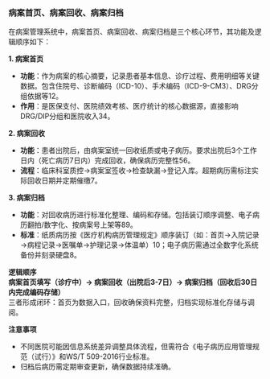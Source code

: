 ### 病案首页、病案回收、病案归档

在病案管理系统中，病案首页、病案回收、病案归档是三个核心环节，其功能及逻辑顺序如下：

**1. 病案首页**

- **功能**：作为病案的核心摘要，记录患者基本信息、诊疗过程、费用明细等关键数据。包含住院号、诊断编码（ICD-10）、手术编码（ICD-9-CM3）、DRG分组依据等12。
- **作用**：是医保支付、医院绩效考核、医疗统计的核心数据源，直接影响DRG/DIP分组和医院收入34。

**2. 病案回收**

- **功能**：患者出院后，由病案室统一回收纸质或电子病历。要求出院后3个工作日内（死亡病历7日内）完成回收，确保病历完整性56。
- **流程**：临床科室质控→病案室签收→检查缺漏→登记入库。超期病历需标注实际回收日期并定期催缴7。

**3. 病案归档**

- **功能**：对回收病历进行标准化整理、编码和存储。包括装订顺序调整、电子病历翻拍/数字化、按病案号上架等89。
- **标准**：纸质病历按《医疗机构病历管理规定》顺序装订（如：首页→入院记录→病程记录→医嘱单→护理记录→体温单）10；电子病历需通过全数字化系统备份并刻录硬盘8。

**逻辑顺序**  
**病案首页填写（诊疗中）→ 病案回收（出院后3-7日）→ 病案归档（回收后30日内完成编码存储）**  
三者形成闭环：首页为数据入口，回收确保资料完整，归档实现标准化存储与调阅。

**注意事项**

- 不同医院可能因信息系统差异调整具体流程，但需符合《电子病历应用管理规范（试行）》和WS/T 509-2016行业标准。
- 归档后病历需定期审查更新，确保数据持续准确。
